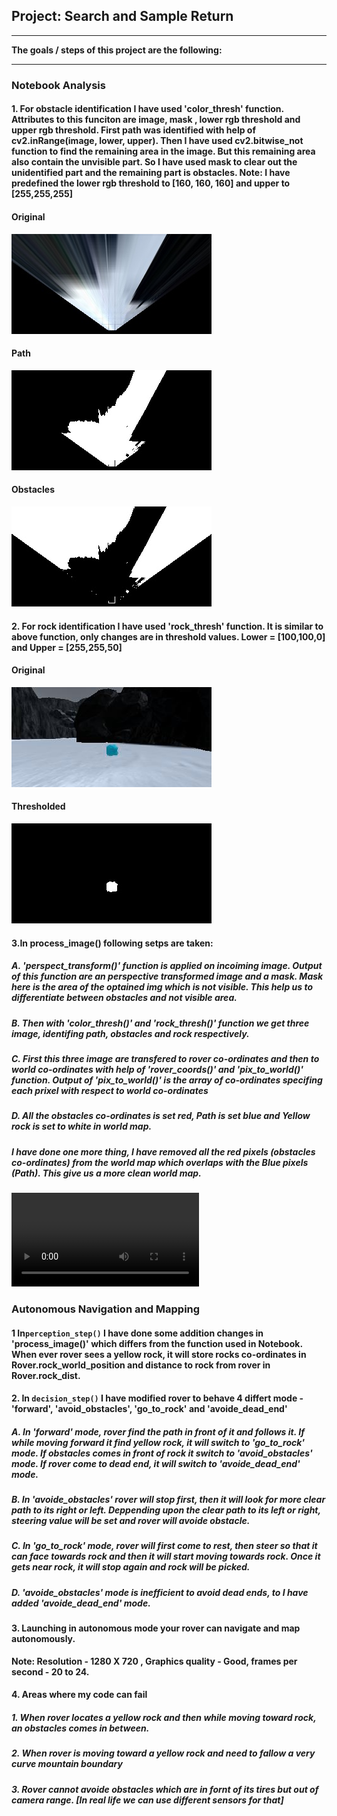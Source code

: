 ## Project: Search and Sample Return
---

**The goals / steps of this project are the following:**  


[//]: # (Image References)

[image1]: ./output_images/original.jpg
[image2]: ./output_images/path.jpg
[image3]: ./output_images/obstacles.jpg
[image4]: ./output_images/original_rock_img.jpg
[image5]: ./output_images/id_rock.jpg 
[video1]: ./output/test_mapping.mp4
---

### Notebook Analysis

#### 1. For obstacle identification I have used 'color_thresh' function. Attributes to this funciton are image, mask , lower rgb threshold and upper rgb threshold. First path was identified with help of cv2.inRange(image, lower, upper). Then I have used cv2.bitwise_not function to find the remaining area in the image. But this remaining area also contain the unvisible part. So I have used mask to clear out the unidentified part and the remaining part is obstacles.                    **Note: I have predefined the lower rgb threshold to [160, 160, 160] and upper to [255,255,255]**
#### Original
![alt text][image1]
#### Path
![alt text][image2]
#### Obstacles
![alt text][image3]

#### 2. For rock identification I have used 'rock_thresh' function. It is similar to above function, only changes are in threshold values. Lower = [100,100,0] and Upper = [255,255,50]
#### Original 
![alt text][image4]
#### Thresholded
![alt text][image5]

#### 3.In process_image() following setps are taken:
##### A. 'perspect_transform()' function is applied on incoiming image. Output of this function are an perspective transformed image and a mask. Mask here is the area of the optained img which is not visible. This help us to differentiate between obstacles and not visible area.
##### B. Then with 'color_thresh()' and 'rock_thresh()' function we get three image, identifing path, obstacles and rock respectively.
##### C. First this three image are transfered to rover co-ordinates and then to world co-ordinates with help of 'rover_coords()' and 'pix_to_world()' function. Output of 'pix_to_world()' is the array of co-ordinates specifing each prixel with respect to world co-ordinates 
##### D. All the obstacles co-ordinates  is set red, Path is set blue and Yellow rock is set to white in world map.
##### I have done one more thing, I have removed all the red pixels (obstacles co-ordinates) from the world map which overlaps with the Blue pixels (Path). This give us a more clean world map.
![Alt text for your video][video1]


### Autonomous Navigation and Mapping

#### 1 In`perception_step()` I have done some addition changes in 'process_image()' which differs from the function used in Notebook. When ever rover sees a yellow rock, it will store rocks co-ordinates in Rover.rock_world_position and distance to rock from rover in Rover.rock_dist.

#### 2. In `decision_step()` I have modified rover to behave  4 differt mode - 'forward', 'avoid_obstacles', 'go_to_rock' and 'avoide_dead_end'
##### A. In 'forward' mode, rover find the path in front of it and follows it. If while moving forward it find yellow rock, it will switch to 'go_to_rock' mode. If obstacles comes in front of rock it switch to 'avoid_obstacles' mode. If rover come to dead end, it will switch to 'avoide_dead_end' mode.
##### B. In 'avoide_obstacles' rover will stop first, then it will look for more clear path to its right or left. Deppending upon the clear path to its left or right, steering value will be set and rover will avoide obstacle.
##### C. In 'go_to_rock' mode, rover will first come to rest, then steer so that it can face towards rock and then it will start moving towards rock. Once it gets near rock, it will stop again and rock will be picked.
##### D. 'avoide_obstacles' mode is inefficient to avoid dead ends, to I have added 'avoide_dead_end' mode.

#### 3. Launching in autonomous mode your rover can navigate and map autonomously.  
**Note: Resolution -  1280 X 720 , Graphics quality - Good, frames per second - 20 to 24.** 

#### 4. Areas where my code can fail
##### 1. When rover locates a yellow rock and then while moving toward rock, an obstacles comes in between.
##### 2. When rover is moving toward a yellow rock and need to fallow a very curve mountain boundary 
##### 3. Rover cannot avoide obstacles which are in fornt of its tires but out of camera range.  [In real life we can use different sensors for that]



